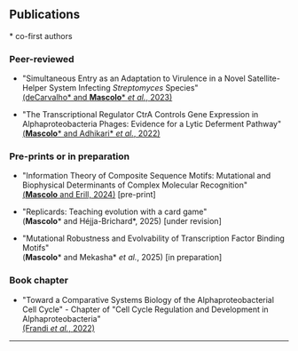 
## Publications

\* co-first authors

### Peer-reviewed

* "Simultaneous Entry as an Adaptation to Virulence in a Novel Satellite-Helper System Infecting *Streptomyces* Species"<br>[(deCarvalho\* and **Mascolo**\* *et al.*, 2023)](https://doi.org/10.1038/s41396-023-01548-0)

* "The Transcriptional Regulator CtrA Controls Gene Expression in Alphaproteobacteria Phages: Evidence for a Lytic Deferment Pathway"<br>[(**Mascolo**\* and Adhikari\* *et al.*, 2022)](https://doi.org/10.3389/fmicb.2022.918015)

### Pre-prints or in preparation

* "Information Theory of Composite Sequence Motifs: Mutational and Biophysical Determinants of Complex Molecular Recognition"<br>[(**Mascolo** and Erill, 2024)](https://doi.org/10.1101/2024.11.11.623117) [pre-print]

* "Replicards: Teaching evolution with a card game"<br>(**Mascolo**\* and Héjja-Brichard\*, 2025) [under revision]

* "Mutational Robustness and Evolvability of Transcription Factor Binding Motifs"<br>(**Mascolo**\* and Mekasha\* *et al.*, 2025) [in preparation]

### Book chapter

* "Toward a Comparative Systems Biology of the Alphaproteobacterial Cell Cycle" - Chapter of "Cell Cycle Regulation and Development in Alphaproteobacteria"<br>[(Frandi *et al.*, 2022)](https://doi.org/10.1007/978-3-030-90621-4_1)


<!--


## Publications
\* co-first authors

### Pre-prints or in preparation

* XXX

### Peer-reviewed

* Tagide deCarvalho\*, **Elia Mascolo**\*, Steven M Caruso, Júlia López-Pérez, Kathleen Weston-Hafer, Christopher Shaffer, and Ivan Erill. “Simultaneous Entry as an Adaptation to Virulence in a Novel Satellite-Helper System Infecting *Streptomyces* Species.” *The ISME Journal* 17, no. 12 (December 1, 2023): 2381–88. <https://doi.org/10.1038/s41396-023-01548-0>

* **Elia Mascolo**\*, Satish Adhikari\*, Steven M. Caruso, Tagide deCarvalho, Anna Folch Salvador, Joan Serra-Sagristà, Ry Young, Ivan Erill, and Patrick D. Curtis. “The Transcriptional Regulator CtrA Controls Gene Expression in Alphaproteobacteria Phages: Evidence for a Lytic Deferment Pathway.” *Frontiers in Microbiology* 13 (August 19, 2022): 918015. <https://doi.org/10.3389/fmicb.2022.918015>

### Book chapter
* Antonio Frandi, Francesco Pini, Wanassa Beroual, Andrea Bianchetti, Alice Chiodi, **Elia Mascolo**, Lorenzo Miano, Greta Petazzoni, Emanuele G. Biondi, and Matteo Brilli. “Toward a Comparative Systems Biology of the Alphaproteobacterial Cell Cycle.” In *Cell Cycle Regulation and Development in Alphaproteobacteria*, edited by Emanuele Biondi, 1–27. Cham: Springer International Publishing, 2022. <https://doi.org/10.1007/978-3-030-90621-4_1>

-->

---



